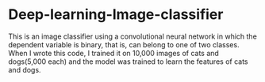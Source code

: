 # Deep-learning-Image-classifier
This is an image classifier using a convolutional neural network in which the dependent variable is binary, that is, can belong to one of two classes. When I wrote this code, I trained it on 10,000 images of cats and dogs(5,000 each) and the model was trained to learn the features of cats and dogs.
